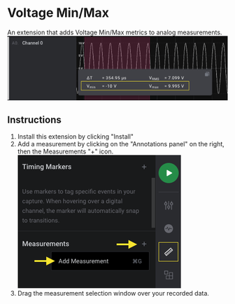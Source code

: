 # Voltage Min/Max

An extension that adds Voltage Min/Max metrics to analog measurements.
![Voltage Min and Max](files/voltage_min_max.png)

## Instructions
1. Install this extension by clicking "Install"
2. Add a measurement by clicking on the "Annotations panel" on the right, then the Measurements "+" icon.
![Adding a Measurement](files/add_measurement.png)
3. Drag the measurement selection window over your recorded data.
